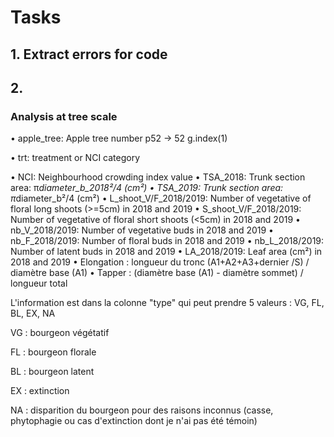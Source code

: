 # Tasks

## 1. Extract errors for code 

## 2. 
### Analysis at tree scale

•	apple_tree: Apple tree number
p52 -> 52
g.index(1)

•	trt: treatment or NCI category

•	NCI: Neighbourhood crowding index value
•	TSA_2018: Trunk section area: π*diameter_b_2018²/4 (cm²)
•	TSA_2019: Trunk section area: π*diameter_b²/4 (cm²)
•	L_shoot_V/F_2018/2019: Number of vegetative of floral long shoots (>=5cm) in 2018 and 2019
•	S_shoot_V/F_2018/2019: Number of vegetative of floral short shoots (<5cm) in 2018 and 2019
•	nb_V_2018/2019: Number of vegetative buds in 2018 and 2019
•	nb_F_2018/2019: Number of floral buds in 2018 and 2019
•	nb_L_2018/2019: Number of latent buds in 2018 and 2019
•	LA_2018/2019: Leaf area (cm²) in 2018 and 2019
•	Elongation : longueur du tronc (A1+A2+A3+dernier /S) / diamètre base  (A1)
•	Tapper : (diamètre base (A1) - diamètre sommet) / longueur total

L'information est dans la colonne "type" qui peut prendre 5 valeurs : VG, FL, BL, EX, NA

VG : bourgeon végétatif

FL : bourgeon florale

BL : bourgeon latent

EX : extinction

NA :  disparition du bourgeon pour des raisons inconnus (casse, phytophagie ou cas d'extinction dont je n'ai pas été témoin)
>
